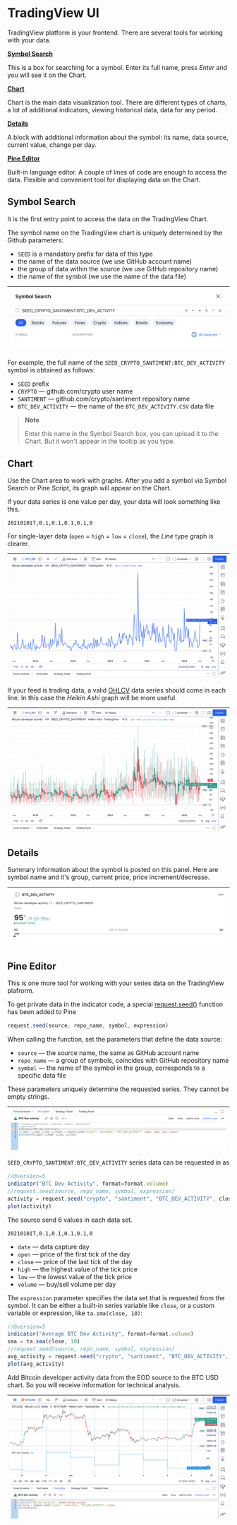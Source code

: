 [ui_chart_heikin]: /images/ui_chart_heikin.png
[ui_chart_line]: /images/ui_chart_line.png
[ui_details]: /images/ui_details.png
[ui_search]: /images/ui_search_empty.png
[ui_pine]: /images/ui_pine.png
[ui_pine_btc]: /images/ui_chart_pine_btc.png
[request_seed]: https://www.tradingview.com/pine-script-reference/v5/#fun_request{dot}seed
[support_ohlc]: https://www.tradingview.com/support/solutions/43000619436-heikin-ashi/

# TradingView UI

TradingView platform is your frontend. There are several tools for working with your data.

__[Symbol Search](#symbol-search)__

This is a box for searching for a symbol. Enter its full name, press _Enter_ and you will see it on the Chart.

__[Chart](#chart)__

Chart is the main data visualization tool.
There are different types of charts, a lot of additional indicators, viewing historical data, data for any period.

__[Details](#details)__

A block with additional information about the symbol: its name, data source, current value, change per day.

__[Pine Editor](#pine-editor)__

Built-in language editor. A couple of lines of code are enough to access the data.
Flexible and convenient tool for displaying data on the Chart.

## Symbol Search

It is the first entry point to access the data on the TradingView Chart.

The symbol name on the TradingView chart is uniquely determined by the Github parameters:

- `SEED` is a mandatory prefix for data of this type
- the name of the data source (we use GitHub account name)
- the group of data within the source (we use GitHub repository name)
- the name of the symbol (we use the name of the data file)

|![Symbol Search][ui_search]|
|-|

For example, the full name of the `SEED_CRYPTO_SANTIMENT:BTC_DEV_ACTIVITY` symbol is obtained as follows:

- `SEED` prefix
- `CRYPTO` — github.com/crypto user name
- `SANTIMENT` — github.com/crypto/santiment repository name
- `BTC_DEV_ACTIVITY` — the name of the `BTC_DEV_ACTIVITY.CSV` data file

> __Note__
>
> Enter this name in the Symbol Search box, you can upload it to the Chart. But it won't appear in the tooltip as you type.

## Chart

Use the Chart area to work with graphs. After you add a symbol via Symbol Search or Pine Script, its graph will appear on the Chart.

If your data series is one value per day, your data will look something like this.

```csv
20210101T,0.1,0.1,0.1,0.1,0
```

For single-layer data (`open` = `high` = `low` = `close`), the _Line_ type graph is clearer.

|![ui_chart_line]|
|-|

If your feed is trading data, a valid [OHLCV][support_ohlc] data series should come in each line.
In this case the _Heikin Ashi_ graph will be more useful.

|![ui_chart_heikin]|
|-|

## Details

Summary information about the symbol is posted on this panel. Here are symbol name and it's group, current price, price increment/decrease.

|![ui_details]|
|-|

## Pine Editor

This is one more tool for working with your series data on the TradingView plafrorm.

To get private data in the indicator code, a special [request.seed()][request_seed] function has been added to Pine

```js
request.seed(source, repo_name, symbol, expression)
```

When calling the function, set the parameters that define the data source:

- `source` — the source name, the same as GitHub account name
- `repo_name` — a group of symbols, coincides with GitHub repository name
- `symbol` — the name of the symbol in the group, corresponds to a specific data file

These parameters uniquely determine the requested series. They cannot be empty strings.

|![ui_pine]|
|-|

`SEED_CRYPTO_SANTIMENT:BTC_DEV_ACTIVITY` series data can be requested in as

```js
//@version=5
indicator("BTC Dev Activity", format=format.volume)
//request.seed(source, repo_name, symbol, expression)
activity = request.seed("crypto", "santiment", "BTC_DEV_ACTIVITY", close)
plot(activity)
```

The source send 6 values in each data set.

```csv
20210101T,0.1,0.1,0.1,0.1,0
```

- `date` — data capture day
- `open` — price of the first tick of the day
- `close` — price of the last tick of the day
- `high` — the highest value of the tick price
- `low` — the lowest value of the tick price
- `volume` — buy/sell volume per day

The `expression` parameter specifies the data set that is requested from the symbol. It can be either a built-in series variable like `close`, or a custom variable or expression, like `ta.sma(close, 10)`:

```js
//@version=5
indicator("Average BTC Dev Activity", format=format.volume)
sma = ta.sma(close, 10)
//request.seed(source, repo_name, symbol, expression)
avg_activity = request.seed("crypto", "santiment", "BTC_DEV_ACTIVITY", sma)
plot(avg_activity)
```

Add Bitcoin developer activity data from the EOD source to the BTC USD chart. So you will receive information for technical analysis.

|![ui_pine_btc]|
|-|
